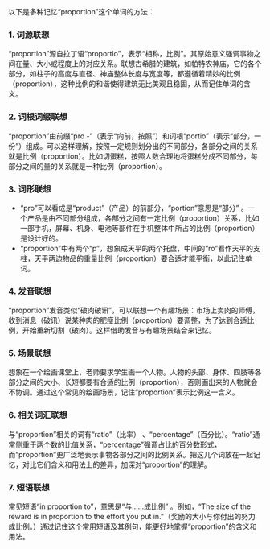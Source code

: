 以下是多种记忆“proportion”这个单词的方法：
### 1. 词源联想
“proportion”源自拉丁语“proportio”，表示“相称，比例”。其原始意义强调事物之间在量、大小或程度上的对应关系。联想古希腊的建筑，如帕特农神庙，它的各个部分，如柱子的高度与直径、神庙整体长度与宽度等，都遵循着精妙的比例（proportion），这种比例的和谐使得建筑无比美观且稳固，从而记住单词的含义。
### 2. 词根词缀联想
“proportion”由前缀“pro -”（表示“向前，按照”）和词根“portio”（表示“部分，一份”）组成。可以这样理解，按照一定规则划分出的不同部分，各部分之间的关系就是比例（proportion）。比如切蛋糕，按照人数合理地将蛋糕分成不同部分，每部分之间的量的关系就是一种比例（proportion）。
### 3. 词形联想
 - “pro”可以看成是“product”（产品）的前部分，“portion”意思是“部分” 。一个产品是由不同部分组成，各部分之间有一定比例（proportion）关系，比如一部手机，屏幕、机身、电池等部件在手机整体中所占的比例（proportion）是设计好的。
 - “proportion”中有两个“p”，想象成天平的两个托盘，中间的“ro”看作天平的支柱，天平两边物品的重量比例（proportion）要合适才能平衡，以此记住单词。
### 4. 发音联想
“proportion”发音类似“破肉破讯”，可以联想一个有趣场景：市场上卖肉的师傅，收到消息（破讯）说某种肉的肥瘦比例（proportion）要调整，为了达到合适比例，开始重新切割（破肉）。这样借助发音与有趣场景结合来记忆。
### 5. 场景联想
想象在一个绘画课堂上，老师要求学生画一个人物。人物的头部、身体、四肢等各部分之间的大小、长短都要有合适的比例（proportion），否则画出来的人物就会不协调。通过这个常见的绘画场景，记住“proportion”表示比例这一含义。
### 6. 相关词汇联想
与“proportion”相关的词有“ratio”（比率） 、“percentage”（百分比）。“ratio”通常侧重于两个数的比值关系，“percentage”强调占比的百分数形式，而“proportion”更广泛地表示事物各部分之间的比例关系。把这几个词放在一起记忆，对比它们含义和用法上的差异，加深对“proportion”的理解。
### 7. 短语联想
常见短语“in proportion to”，意思是“与……成比例” 。例如，“The size of the reward is in proportion to the effort you put in.”（奖励的大小与你付出的努力成比例。）通过记住这个常用短语及其例句，能更好地掌握“proportion”的含义和用法。 